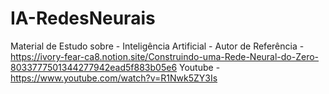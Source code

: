# IA-RedesNeurais
Material de Estudo sobre - Inteligência Artificial - 
Autor de Referência - https://ivory-fear-ca8.notion.site/Construindo-uma-Rede-Neural-do-Zero-8033777501344277942ead5f883b05e6
Youtube - https://www.youtube.com/watch?v=R1Nwk5ZY3Is
